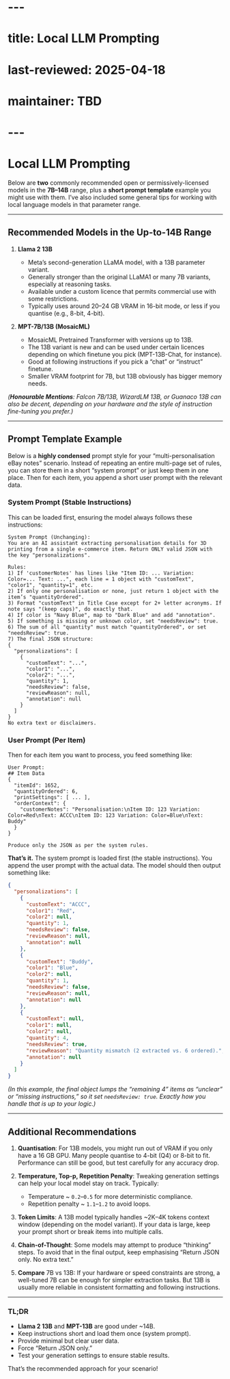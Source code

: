 # ---
# title: Local LLM Prompting
# last-reviewed: 2025-04-18
# maintainer: TBD
# ---

# Local LLM Prompting

Below are **two** commonly recommended open or permissively-licensed models in the **7B–14B** range, plus a **short prompt template** example you might use with them. I’ve also included some general tips for working with local language models in that parameter range.

---

## Recommended Models in the Up-to-14B Range

1. **Llama 2 13B**

   - Meta’s second-generation LLaMA model, with a 13B parameter variant.
   - Generally stronger than the original LLaMA1 or many 7B variants, especially at reasoning tasks.
   - Available under a custom licence that permits commercial use with some restrictions.
   - Typically uses around 20–24 GB VRAM in 16-bit mode, or less if you quantise (e.g., 8-bit, 4-bit).

2. **MPT-7B/13B (MosaicML)**
   - MosaicML Pretrained Transformer with versions up to 13B.
   - The 13B variant is new and can be used under certain licences depending on which finetune you pick (MPT-13B-Chat, for instance).
   - Good at following instructions if you pick a “chat” or “instruct” finetune.
   - Smaller VRAM footprint for 7B, but 13B obviously has bigger memory needs.

_(**Honourable Mentions**: Falcon 7B/13B, WizardLM 13B, or Guanaco 13B can also be decent, depending on your hardware and the style of instruction fine-tuning you prefer.)_

---

## Prompt Template Example

Below is a **highly condensed** prompt style for your “multi-personalisation eBay notes” scenario. Instead of repeating an entire multi-page set of rules, you can store them in a short “system prompt” or just keep them in one place. Then for each item, you append a short user prompt with the relevant data.

### System Prompt (Stable Instructions)

This can be loaded first, ensuring the model always follows these instructions:

```
System Prompt (Unchanging):
You are an AI assistant extracting personalisation details for 3D printing from a single e-commerce item. Return ONLY valid JSON with the key "personalizations".

Rules:
1) If 'customerNotes' has lines like "Item ID: ... Variation: Color=... Text: ...", each line = 1 object with "customText", "color1", "quantity=1", etc.
2) If only one personalisation or none, just return 1 object with the item’s "quantityOrdered".
3) Format "customText" in Title Case except for 2+ letter acronyms. If note says "(keep caps)", do exactly that.
4) If color is "Navy Blue", map to "Dark Blue" and add "annotation".
5) If something is missing or unknown color, set "needsReview": true.
6) The sum of all "quantity" must match "quantityOrdered", or set "needsReview": true.
7) The final JSON structure:
{
  "personalizations": [
    {
      "customText": "...",
      "color1": "...",
      "color2": "...",
      "quantity": 1,
      "needsReview": false,
      "reviewReason": null,
      "annotation": null
    }
  ]
}
No extra text or disclaimers.
```

### User Prompt (Per Item)

Then for each item you want to process, you feed something like:

```
User Prompt:
## Item Data
{
  "itemId": 1652,
  "quantityOrdered": 6,
  "printSettings": [ ... ],
  "orderContext": {
    "customerNotes": "Personalisation:\nItem ID: 123 Variation: Color=Red\nText: ACCC\nItem ID: 123 Variation: Color=Blue\nText: Buddy"
  }
}

Produce only the JSON as per the system rules.
```

**That’s it.** The system prompt is loaded first (the stable instructions). You append the user prompt with the actual data. The model should then output something like:

```json
{
  "personalizations": [
    {
      "customText": "ACCC",
      "color1": "Red",
      "color2": null,
      "quantity": 1,
      "needsReview": false,
      "reviewReason": null,
      "annotation": null
    },
    {
      "customText": "Buddy",
      "color1": "Blue",
      "color2": null,
      "quantity": 1,
      "needsReview": false,
      "reviewReason": null,
      "annotation": null
    },
    {
      "customText": null,
      "color1": null,
      "color2": null,
      "quantity": 4,
      "needsReview": true,
      "reviewReason": "Quantity mismatch (2 extracted vs. 6 ordered).",
      "annotation": null
    }
  ]
}
```

_(In this example, the final object lumps the “remaining 4” items as “unclear” or “missing instructions,” so it set `needsReview: true`. Exactly how you handle that is up to your logic.)_

---

## Additional Recommendations

1. **Quantisation**: For 13B models, you might run out of VRAM if you only have a 16 GB GPU. Many people quantise to 4-bit (Q4) or 8-bit to fit. Performance can still be good, but test carefully for any accuracy drop.

2. **Temperature, Top-p, Repetition Penalty**: Tweaking generation settings can help your local model stay on track. Typically:

   - Temperature ~ `0.2`–`0.5` for more deterministic compliance.
   - Repetition penalty ~ `1.1`–`1.2` to avoid loops.

3. **Token Limits**: A 13B model typically handles ~2K–4K tokens context window (depending on the model variant). If your data is large, keep your prompt short or break items into multiple calls.

4. **Chain-of-Thought**: Some models may attempt to produce “thinking” steps. To avoid that in the final output, keep emphasising “Return JSON only. No extra text.”

5. **Compare** 7B vs 13B: If your hardware or speed constraints are strong, a well-tuned 7B can be enough for simpler extraction tasks. But 13B is usually more reliable in consistent formatting and following instructions.

---

### TL;DR

- **Llama 2 13B** and **MPT-13B** are good under ~14B.
- Keep instructions short and load them once (system prompt).
- Provide minimal but clear user data.
- Force “Return JSON only.”
- Test your generation settings to ensure stable results.

That’s the recommended approach for your scenario!
